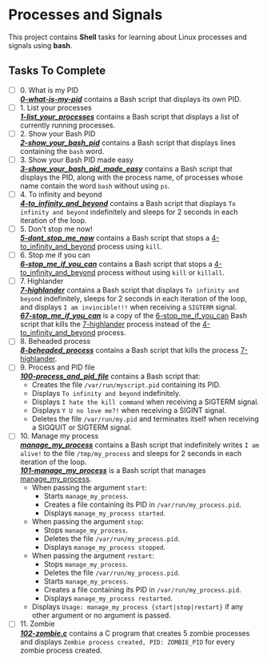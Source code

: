 # Processes and Signals

This project contains __Shell__ tasks for learning about Linux processes and signals using **bash**.

## Tasks To Complete

+ [ ] 0\. What is my PID <br/>_**[0-what-is-my-pid](0-what-is-my-pid)**_ contains a Bash script that displays its own PID.
+ [ ] 1\. List your processes <br/>_**[1-list_your_processes](1-list_your_processes)**_ contains a Bash script that displays a list of currently running processes.
+ [ ] 2\. Show your Bash PID <br/>_**[2-show_your_bash_pid](2-show_your_bash_pid)**_ contains a Bash script that displays lines containing the `bash` word.
+ [ ] 3\. Show your Bash PID made easy <br/>_**[3-show_your_bash_pid_made_easy](3-show_your_bash_pid_made_easy)**_ contains a Bash script that displays the PID, along with the process name, of processes whose name contain the word `bash` without using `ps`.
+ [ ] 4\. To infinity and beyond <br/>_**[4-to_infinity_and_beyond](4-to_infinity_and_beyond)**_ contains a Bash script that displays `To infinity and beyond` indefinitely and sleeps for 2 seconds in each iteration of the loop.
+ [ ] 5\. Don't stop me now! <br/>_**[5-dont_stop_me_now](5-dont_stop_me_now)**_ contains a Bash script that stops a [4-to_infinity_and_beyond](4-to_infinity_and_beyond) process using `kill`.
+ [ ] 6\. Stop me if you can <br/>_**[6-stop_me_if_you_can](6-stop_me_if_you_can)**_ contains a Bash script that stops a [4-to_infinity_and_beyond](4-to_infinity_and_beyond) process without using `kill` or `killall`.
+ [ ] 7\. Highlander <br/>_**[7-highlander](7-highlander)**_ contains a Bash script that displays `To infinity and beyond` indefinitely, sleeps for 2 seconds in each iteration of the loop, and displays `I am invincible!!!` when receiving a `SIGTERM` signal.<br/>_**[67-stop_me_if_you_can](67-stop_me_if_you_can)**_ is a copy of the [6-stop_me_if_you_can](6-stop_me_if_you_can) Bash script that kills the [7-highlander](7-highlander) process instead of the [4-to_infinity_and_beyond](4-to_infinity_and_beyond) process.
+ [ ] 8\. Beheaded process <br/>_**[8-beheaded_process](8-beheaded_process)**_ contains a Bash script that kills the process [7-highlander](7-highlander).
+ [ ] 9\. Process and PID file <br/>_**[100-process_and_pid_file](100-process_and_pid_file)**_ contains a Bash script that:
  + Creates the file `/var/run/myscript.pid` containing its PID.
  + Displays `To infinity and beyond` indefinitely.
  + Displays `I hate the kill command` when receiving a SIGTERM signal.
  + Displays `Y U no love me?!` when receiving a SIGINT signal.
  + Deletes the file `/var/run/my.pid` and terminates itself when receiving a SIGQUIT or SIGTERM signal.
+ [ ] 10\. Manage my process <br/>_**[manage_my_process](manage_my_process)**_ contains a Bash script that indefinitely writes `I am alive!` to the file `/tmp/my_process` and sleeps for 2 seconds in each iteration of the loop. <br/>_**[101-manage_my_process](101-manage_my_process)**_ is a Bash script that manages [manage_my_process](manage_my_process).
  + When passing the argument `start`:
    + Starts `manage_my_process`.
    + Creates a file containing its PID in `/var/run/my_process.pid`.
    + Displays `manage_my_process started`.
  + When passing the argument `stop`:
    + Stops `manage_my_process`.
    + Deletes the file `/var/run/my_process.pid`.
    + Displays `manage_my_process stopped`.
  + When passing the argument `restart`:
    + Stops `manage_my_process`.
    + Deletes the file `/var/run/my_process.pid`.
    + Starts `manage_my_process`.
    + Creates a file containing its PID in `/var/run/my_process.pid`.
    + Displays `manage_my_process restarted`.
  + Displays `Usage: manage_my_process {start|stop|restart}` if any other argument or no argument is passed.
+ [ ] 11\. Zombie <br/>_**[102-zombie.c](102-zombie.c)**_ contains a C program that creates 5 zombie processes and displays `Zombie process created, PID: ZOMBIE_PID` for every zombie process created.
